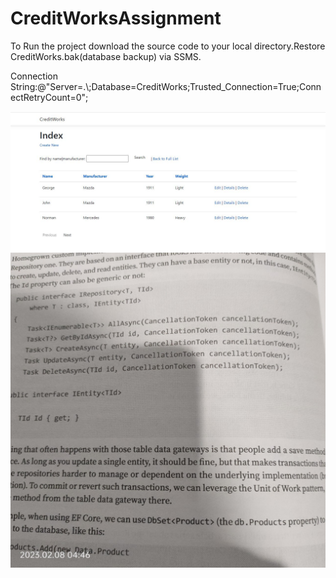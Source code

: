 # CreditWorksAssignment

To Run the project download the source code to your local directory.Restore CreditWorks.bak(database backup) via SSMS.

Connection String:@"Server=.\\;Database=CreditWorks;Trusted_Connection=True;ConnectRetryCount=0";

![Test](https://github.com/mosesnova/CreditWorksAssignment/blob/main/Credit.JPG)
![Test](https://github.com/mosesnova/CreditWorksAssignment/blob/main/Repository.jpg)
